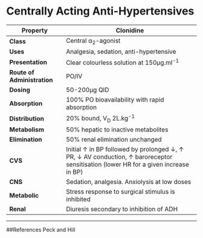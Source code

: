 # Centrally Acting Anti-Hypertensives

|Property|Clonidine
|--|--|
|**Class**|Central α<sub>2</sub>-agonist
|**Uses**| Analgesia, sedation, anti-hypertensive
|**Presentation**| Clear colourless solution at 150μg.ml<sup>-1</sup>
|**Route of Administration**| PO/IV
|**Dosing**| 50-200μg QID
|**Absorption**|100% PO bioavailability with rapid absorption
|**Distribution**|20% bound, V<sub>D</sub> 2L.kg<sup>-1</sup>
|**Metabolism**|50% hepatic to inactive metabolites
|**Elimination**|50% renal elimination unchanged
|**CVS**|Initial ↑ in BP followed by prolonged ↓, ↑ PR, ↓ AV conduction, ↑ baroreceptor sensitisation (lower HR for a given increase in BP)
|**CNS**| Sedation, analgesia. Anxiolysis at low doses
|**Metabolic**|Stress response to surgical stimulus is inhibited
|**Renal**| Diuresis secondary to inhibition of ADH


---
##References
Peck and Hill